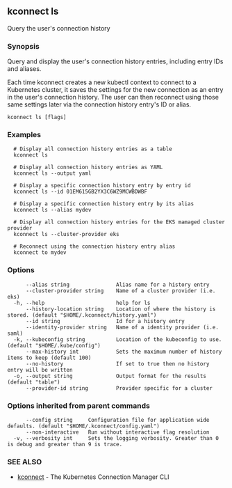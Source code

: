## kconnect ls

Query the user's connection history

### Synopsis

Query and display the user's connection history entries, including entry IDs and
aliases.

Each time kconnect creates a new kubectl context to connect to a Kubernetes 
cluster, it saves the settings for the new connection as an entry in the user's 
connection history.  The user can then reconnect using those same settings later 
via the connection history entry's ID or alias.


```
kconnect ls [flags]
```

### Examples

```
  # Display all connection history entries as a table
  kconnect ls

  # Display all connection history entries as YAML
  kconnect ls --output yaml

  # Display a specific connection history entry by entry id
  kconnect ls --id 01EM615GB2YX3C6WZ9MCWBDWBF

  # Display a specific connection history entry by its alias
  kconnect ls --alias mydev

  # Display all connection history entries for the EKS mamaged cluster provider
  kconnect ls --cluster-provider eks

  # Reconnect using the connection history entry alias
  kconnect to mydev

```

### Options

```
      --alias string               Alias name for a history entry
      --cluster-provider string    Name of a cluster provider (i.e. eks)
  -h, --help                       help for ls
      --history-location string    Location of where the history is stored. (default "$HOME/.kconnect/history.yaml")
      --id string                  Id for a history entry
      --identity-provider string   Name of a identity provider (i.e. saml)
  -k, --kubeconfig string          Location of the kubeconfig to use. (default "$HOME/.kube/config")
      --max-history int            Sets the maximum number of history items to keep (default 100)
      --no-history                 If set to true then no history entry will be written
  -o, --output string              Output format for the results (default "table")
      --provider-id string         Provider specific for a cluster
```

### Options inherited from parent commands

```
      --config string     Configuration file for application wide defaults. (default "$HOME/.kconnect/config.yaml")
      --non-interactive   Run without interactive flag resolution
  -v, --verbosity int     Sets the logging verbosity. Greater than 0 is debug and greater than 9 is trace.
```

### SEE ALSO

* [kconnect](index.md)	 - The Kubernetes Connection Manager CLI


